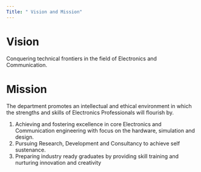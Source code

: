 ```yaml
---
Title: " Vision and Mission"
---
```

# Vision
<p> Conquering technical frontiers in the field of Electronics and Communication.</p>

# Mission
The department promotes an intellectual and ethical environment in which the strengths and skills of Electronics Professionals will flourish by.

<ol> <li> Achieving and fostering excellence in core Electronics and Communication engineering with focus on the hardware, simulation and design.</li>
  <li> Pursuing Research, Development and Consultancy to achieve self sustenance.</li>
<li> Preparing industry ready graduates by providing skill training and nurturing innovation and creativity</li> 
  </ol> 
     


